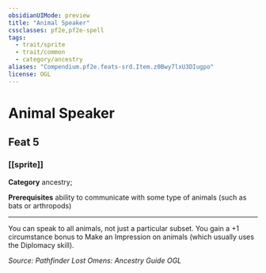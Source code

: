 ```yaml
---
obsidianUIMode: preview
title: "Animal Speaker"
cssclasses: pf2e,pf2e-spell
tags:
  - trait/sprite
  - trait/common
  - category/ancestry
aliases: "Compendium.pf2e.feats-srd.Item.z0Bwy7lxU3DIugpo"
license: OGL
---
```

# Animal Speaker
## Feat 5
### [[sprite]]

**Category** ancestry; 



**Prerequisites** ability to communicate with some type of animals (such as bats or arthropods)
* * *
You can speak to all animals, not just a particular subset. You gain a +1 circumstance bonus to Make an Impression on animals (which usually uses the Diplomacy skill).

*Source: Pathfinder Lost Omens: Ancestry Guide*
*OGL*